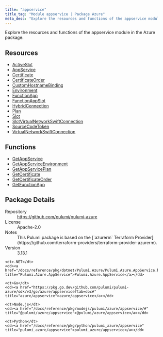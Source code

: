 ```yaml
---
title: "appservice"
title_tag: "Module appservice | Package Azure"
meta_desc: "Explore the resources and functions of the appservice module in the Azure package."
---
```


<!-- WARNING: this file was generated by Pulumi Docs Generator. -->
<!-- Do not edit by hand unless you're certain you know what you are doing! -->

Explore the resources and functions of the appservice module in the Azure package.

<h2 id="resources">Resources</h2>
<ul class="api">
    <li><a href="activeslot" title="ActiveSlot"><span class="symbol resource"></span>ActiveSlot</a></li>
    <li><a href="appservice" title="AppService"><span class="symbol resource"></span>AppService</a></li>
    <li><a href="certificate" title="Certificate"><span class="symbol resource"></span>Certificate</a></li>
    <li><a href="certificateorder" title="CertificateOrder"><span class="symbol resource"></span>CertificateOrder</a></li>
    <li><a href="customhostnamebinding" title="CustomHostnameBinding"><span class="symbol resource"></span>CustomHostnameBinding</a></li>
    <li><a href="environment" title="Environment"><span class="symbol resource"></span>Environment</a></li>
    <li><a href="functionapp" title="FunctionApp"><span class="symbol resource"></span>FunctionApp</a></li>
    <li><a href="functionappslot" title="FunctionAppSlot"><span class="symbol resource"></span>FunctionAppSlot</a></li>
    <li><a href="hybridconnection" title="HybridConnection"><span class="symbol resource"></span>HybridConnection</a></li>
    <li><a href="plan" title="Plan"><span class="symbol resource"></span>Plan</a></li>
    <li><a href="slot" title="Slot"><span class="symbol resource"></span>Slot</a></li>
    <li><a href="slotvirtualnetworkswiftconnection" title="SlotVirtualNetworkSwiftConnection"><span class="symbol resource"></span>SlotVirtualNetworkSwiftConnection</a></li>
    <li><a href="sourcecodetoken" title="SourceCodeToken"><span class="symbol resource"></span>SourceCodeToken</a></li>
    <li><a href="virtualnetworkswiftconnection" title="VirtualNetworkSwiftConnection"><span class="symbol resource"></span>VirtualNetworkSwiftConnection</a></li>
</ul>

<h2 id="functions">Functions</h2>
<ul class="api">
    <li><a href="getappservice" title="GetAppService"><span class="symbol function"></span>GetAppService</a></li>
    <li><a href="getappserviceenvironment" title="GetAppServiceEnvironment"><span class="symbol function"></span>GetAppServiceEnvironment</a></li>
    <li><a href="getappserviceplan" title="GetAppServicePlan"><span class="symbol function"></span>GetAppServicePlan</a></li>
    <li><a href="getcertificate" title="GetCertificate"><span class="symbol function"></span>GetCertificate</a></li>
    <li><a href="getcertificateorder" title="GetCertificateOrder"><span class="symbol function"></span>GetCertificateOrder</a></li>
    <li><a href="getfunctionapp" title="GetFunctionApp"><span class="symbol function"></span>GetFunctionApp</a></li>
</ul>

<h2 id="package-details">Package Details</h2>
<dl class="package-details">
	<dt>Repository</dt>
	<dd><a href="https://github.com/pulumi/pulumi-azure">https://github.com/pulumi/pulumi-azure</a></dd>
	<dt>License</dt>
	<dd>Apache-2.0</dd>
	<dt>Notes</dt>
	<dd>This Pulumi package is based on the [`azurerm` Terraform Provider](https://github.com/terraform-providers/terraform-provider-azurerm).</dd>
	<dt>Version</dt>
	<dd>3.13.1</dd>
</dl>



<dl class="tabular">

    <dt>.NET</dt>
    <dd><a href="/docs/reference/pkg/dotnet/Pulumi.Azure/Pulumi.Azure.AppService.html" title="Pulumi.Azure.AppService">Pulumi.Azure.AppService</a></dd>

    <dt>Go</dt>
    <dd><a href="https://pkg.go.dev/github.com/pulumi/pulumi-azure/sdk/v3/go/azure/appservice?tab=doc#" title="azure/appservice">azure/appservice</a></dd>

    <dt>Node.js</dt>
    <dd><a href="/docs/reference/pkg/nodejs/pulumi/azure/appservice/#" title="@pulumi/azure/appservice">@pulumi/azure/appservice</a></dd>

    <dt>Python</dt>
    <dd><a href="/docs/reference/pkg/python/pulumi_azure/appservice" title="pulumi_azure/appservice">pulumi_azure/appservice</a></dd>

</dl>

